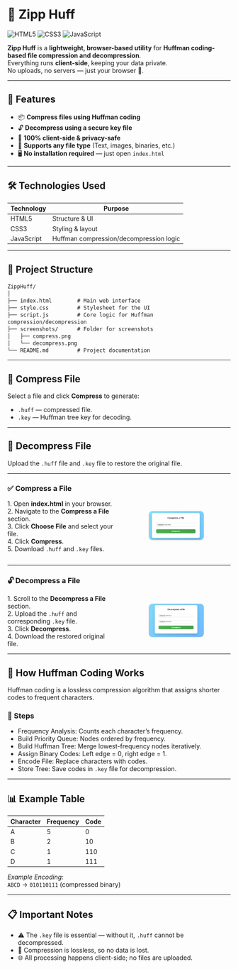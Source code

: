 # 🌟 Zipp Huff

![HTML5](https://img.shields.io/badge/HTML5-orange) 
![CSS3](https://img.shields.io/badge/CSS3-blue) 
![JavaScript](https://img.shields.io/badge/JavaScript-yellow)

**Zipp Huff** is a **lightweight, browser-based utility** for **Huffman coding-based file compression and decompression**.  
Everything runs **client-side**, keeping your data private.  
No uploads, no servers — just your browser 🚀.

---

## 🚀 Features

- 📦 **Compress files using Huffman coding**  
- 🔓 **Decompress using a secure key file**  
- 🧠 **100% client-side & privacy-safe**  
- 📁 **Supports any file type** (Text, images, binaries, etc.)  
- 🖥️ **No installation required** — just open `index.html`  

---

## 🛠️ Technologies Used

| Technology | Purpose |
|------------|---------|
| HTML5      | Structure & UI |
| CSS3       | Styling & layout |
| JavaScript | Huffman compression/decompression logic |

---

## 📂 Project Structure

```plaintext
ZippHuff/
│
├── index.html        # Main web interface
├── style.css         # Stylesheet for the UI
├── script.js         # Core logic for Huffman compression/decompression
├── screenshots/      # Folder for screenshots
│   ├── compress.png
│   └── decompress.png
└── README.md         # Project documentation
```

---

## 💾 Compress File

Select a file and click **Compress** to generate:  
- `.huff` — compressed file.  
- `.key` — Huffman tree key for decoding.

---

## 🔄 Decompress File

Upload the `.huff` file and `.key` file to restore the original file.

---

### ✅ Compress a File
<div style="display: flex; align-items: center; justify-content: space-between; margin-bottom: 2em;">

  <div style="flex: 1; padding-right: 1em;">
    1. Open <strong>index.html</strong> in your browser.<br>
    2. Navigate to the <strong>Compress a File</strong> section.<br>
    3. Click <strong>Choose File</strong> and select your file.<br>
    4. Click <strong>Compress</strong>.<br>
    5. Download <code>.huff</code> and <code>.key</code> files.
  </div>

  <div style="flex: 1; text-align:center;">
    <img src="screenshots/compress.png" alt="Compress Screenshot" style="max-width: 50%; height: auto; border: 1px solid #ccc; border-radius: 8px;">
  </div>

</div>

<hr>

<h3>🔓 Decompress a File</h3>

<div style="display: flex; align-items: center; justify-content: space-between; margin-top: 1em;">

  <div style="flex: 1; padding-right: 1em;">
    1. Scroll to the <strong>Decompress a File</strong> section.<br>
    2. Upload the <code>.huff</code> and corresponding <code>.key</code> file.<br>
    3. Click <strong>Decompress</strong>.<br>
    4. Download the restored original file.
  </div>

  <div style="flex: 1; text-align:center;">
    <img src="screenshots/decompress.png" alt="Decompress Screenshot" style="max-width: 50%; height: auto; border: 1px solid #ccc; border-radius: 8px;">
  </div>

</div>


---

## 🧪 How Huffman Coding Works

Huffman coding is a lossless compression algorithm that assigns shorter codes to frequent characters.

### 🔹 Steps

- Frequency Analysis: Counts each character’s frequency.  
- Build Priority Queue: Nodes ordered by frequency.  
- Build Huffman Tree: Merge lowest-frequency nodes iteratively.  
- Assign Binary Codes: Left edge = 0, right edge = 1.  
- Encode File: Replace characters with codes.  
- Store Tree: Save codes in `.key` file for decompression.

---

## 📊 Example Table

| Character | Frequency | Code |
|-----------|-----------|------|
| A         | 5         | 0    |
| B         | 2         | 10   |
| C         | 1         | 110  |
| D         | 1         | 111  |

_Example Encoding:_  
`ABCD` → `010110111` (compressed binary)

---

## 📋 Important Notes

- ⚠️ The `.key` file is essential — without it, `.huff` cannot be decompressed.  
- 💾 Compression is lossless, so no data is lost.  
- 🌐 All processing happens client-side; no files are uploaded.

